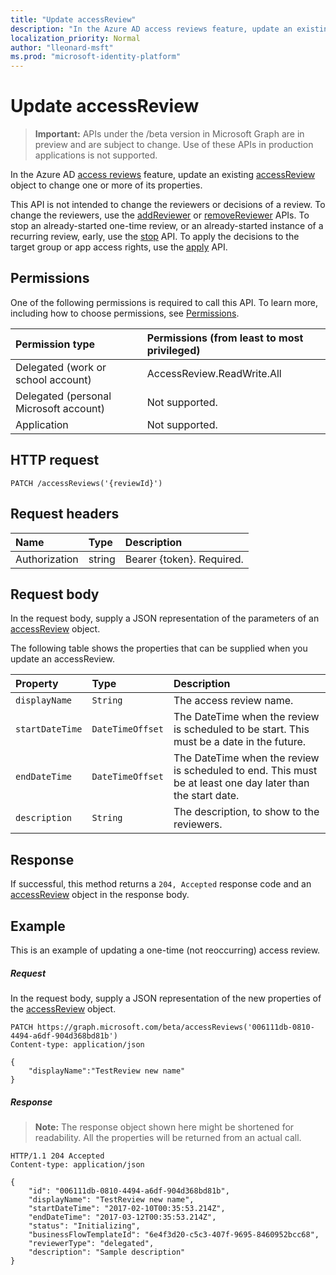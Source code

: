 ```yaml
---
title: "Update accessReview"
description: "In the Azure AD access reviews feature, update an existing accessReview object to change one or more of its properties."
localization_priority: Normal
author: "lleonard-msft"
ms.prod: "microsoft-identity-platform"
---
```


# Update accessReview

> **Important:** APIs under the /beta version in Microsoft Graph are in preview and are subject to change. Use of these APIs in production applications is not supported.

In the Azure AD [access reviews](../resources/accessreviews-root.md) feature, update an existing [accessReview](../resources/accessreview.md) object to change one or more of its properties.

This API is not intended to change the reviewers or decisions of a review.  To change the reviewers, use the [addReviewer](accessreview-addreviewer.md) or [removeReviewer](accessreview-removereviewer.md) APIs.  To stop an already-started one-time review, or an already-started instance of a recurring review, early, use the [stop](accessreview-stop.md) API. To apply the decisions to the target group or app access rights, use the [apply](accessreview-apply.md) API. 


## Permissions
One of the following permissions is required to call this API. To learn more, including how to choose permissions, see [Permissions](/graph/permissions-reference).

|Permission type                        | Permissions (from least to most privileged)              |
|:--------------------------------------|:---------------------------------------------------------|
|Delegated (work or school account)     | AccessReview.ReadWrite.All |
|Delegated (personal Microsoft account) | Not supported. |
|Application                            | Not supported. |

## HTTP request
<!-- { "blockType": "ignored" } -->
```http
PATCH /accessReviews('{reviewId}')
```
## Request headers
| Name         | Type        | Description |
|:-------------|:------------|:------------|
| Authorization | string | Bearer \{token\}. Required. |

## Request body
In the request body, supply a JSON representation of the parameters of an [accessReview](../resources/accessreview.md) object.

The following table shows the properties that can be supplied when you update an accessReview.

| Property     | Type        | Description |
|:-------------|:------------|:------------|
| `displayName`             |`String`                                                        | The access review name.  |
| `startDateTime`           |`DateTimeOffset`                                                | The DateTime when the review is scheduled to be start.  This must be a date in the future.   |
| `endDateTime`             |`DateTimeOffset`                                                | The DateTime when the review is scheduled to end. This must be at least one day later than the start date.   |
| `description`             |`String`                                                        | The description, to show to the reviewers. |



## Response
If successful, this method returns a `204, Accepted` response code and an [accessReview](../resources/accessreview.md) object in the response body.

## Example

This is an example of updating a one-time (not reoccurring) access review.

##### Request
In the request body, supply a JSON representation of the new properties of the [accessReview](../resources/accessreview.md) object.

<!-- {
  "blockType": "request",
  "name": "update_accessReview"
}-->
```http
PATCH https://graph.microsoft.com/beta/accessReviews('006111db-0810-4494-a6df-904d368bd81b')
Content-type: application/json

{
    "displayName":"TestReview new name"
}
```

##### Response
>**Note:** The response object shown here might be shortened for readability. All the properties will be returned from an actual call.
<!-- {
  "blockType": "response",
  "truncated": true,
  "@odata.type": "microsoft.graph.accessReview"
} -->
```http
HTTP/1.1 204 Accepted
Content-type: application/json

{
    "id": "006111db-0810-4494-a6df-904d368bd81b",
    "displayName": "TestReview new name",
    "startDateTime": "2017-02-10T00:35:53.214Z",
    "endDateTime": "2017-03-12T00:35:53.214Z",
    "status": "Initializing",
    "businessFlowTemplateId": "6e4f3d20-c5c3-407f-9695-8460952bcc68",
    "reviewerType": "delegated",
    "description": "Sample description"
}
```

<!-- {
  "type": "#page.annotation",
  "description": "Update accessReview",
  "keywords": "",
  "section": "documentation",
  "tocPath": ""
}-->
